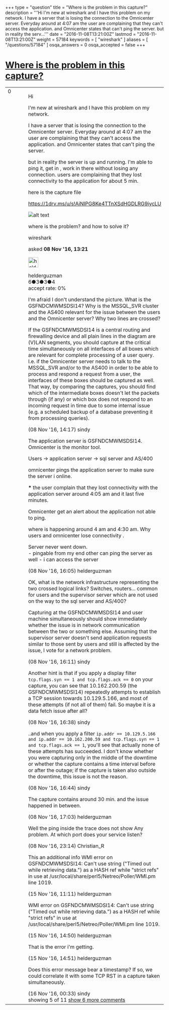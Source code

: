 +++
type = "question"
title = "Where is the problem in this capture?"
description = '''Hi I&#x27;m new at wireshark and I have this problem on my network. I have a server that is losing the connection to the Omnicenter server. Everyday around at 4:07 am the user are complaining that they can&#x27;t access the application. and Omnicenter states that can&#x27;t ping the server. but in reality the serv...'''
date = "2016-11-08T13:21:00Z"
lastmod = "2016-11-08T13:21:00Z"
weight = 57184
keywords = [ "wireshark" ]
aliases = [ "/questions/57184" ]
osqa_answers = 0
osqa_accepted = false
+++

<div class="headNormal">

# [Where is the problem in this capture?](/questions/57184/where-is-the-problem-in-this-capture)

</div>

<div id="main-body">

<div id="askform">

<table id="question-table" style="width:100%;"><colgroup><col style="width: 50%" /><col style="width: 50%" /></colgroup><tbody><tr class="odd"><td style="width: 30px; vertical-align: top"><div class="vote-buttons"><div id="post-57184-score" class="post-score" title="current number of votes">0</div><div id="favorite-count" class="favorite-count"></div></div></td><td><div id="item-right"><div class="question-body"><p>Hi</p><p>I'm new at wireshark and I have this problem on my network.</p><p>I have a server that is losing the connection to the Omnicenter server. Everyday around at 4:07 am the user are complaining that they can't access the application. and Omnicenter states that can't ping the server.</p><p>but in reality the server is up and running. I'm able to ping it, get in , work in there without losing any connection. users are complaining that they lost connectivity to the application for about 5 min.</p><p>here is the capture file</p><p><a href="https://1drv.ms/u/s!AiNIPG8Ke4TTnXSdHGDLRG9iycLU">https://1drv.ms/u/s!AiNIPG8Ke4TTnXSdHGDLRG9iycLU</a></p><p><img src="https://osqa-ask.wireshark.org/upfiles/probem_e65t19p.png" alt="alt text" /></p><p>where is the problem? and how to solve it?</p></div><div id="question-tags" class="tags-container tags">wireshark</div><div id="question-controls" class="post-controls"></div><div class="post-update-info-container"><div class="post-update-info post-update-info-user"><p>asked <strong>08 Nov '16, 13:21</strong></p><img src="https://secure.gravatar.com/avatar/4ae51bef1420f75175541a9330e76417?s=32&amp;d=identicon&amp;r=g" class="gravatar" width="32" height="32" alt="helderguzman&#39;s gravatar image" /><p>helderguzman<br />
<span class="score" title="6 reputation points">6</span><span title="3 badges"><span class="badge1">●</span><span class="badgecount">3</span></span><span title="3 badges"><span class="silver">●</span><span class="badgecount">3</span></span><span title="4 badges"><span class="bronze">●</span><span class="badgecount">4</span></span><br />
<span class="accept_rate" title="Rate of the user&#39;s accepted answers">accept rate:</span> <span title="helderguzman has no accepted answers">0%</span></p></img></div></div><div id="comments-container-57184" class="comments-container"><span id="57189"></span><div id="comment-57189" class="comment"><div id="post-57189-score" class="comment-score"></div><div class="comment-text"><p>I'm afraid I don't understand the picture. What is the GSFNDCMWMSDSI14? Why is the MSSQL_SVR cluster and the AS400 relevant for the issue between the users and the Omnicenter server? Why two lines are crossed?</p><p>If the GSFNDCMWMSDSI14 is a central routing and firewalling device and all plain lines in the diagram are (V)LAN segments, you should capture at the critical time simultaneously on all interfaces of all boxes which are relevant for complete processing of a user query. I.e. if the Omnicenter server needs to talk to the MSSQL_SVR and/or to the AS400 in order to be able to process and respond a request from a user, the interfaces of these boxes should be captured as well. That way, by comparing the captures, you should find which of the intermediate boxes doesn't let the packets through (if any) or which box does not respond to an incoming request in time due to some internal issue (e.g. a scheduled backup of a database preventing it from processing queries).</p></div><div id="comment-57189-info" class="comment-info"><span class="comment-age">(08 Nov '16, 14:17)</span> sindy</div></div><span id="57191"></span><div id="comment-57191" class="comment"><div id="post-57191-score" class="comment-score"></div><div class="comment-text"><p>The application server is GSFNDCMWMSDSI14. Omnicenter is the monitor tool.</p><p>Users -&gt; application server -&gt; sql server and AS/400</p><p>omnicenter pings the application server to make sure the server i online.</p><p><strong>*</strong> the user complain that they lost connectivity with the application server around 4:05 am and it last five minutes.</p><p>Omnicenter get an alert about the application not able to ping.</p><p>where is happening around 4 am and 4:30 am. Why users and omnicenter lose connectivity .<br />
</p><p>Server never went down.<br />
- pingable from my end other can ping the server as well - i can access the server</p></div><div id="comment-57191-info" class="comment-info"><span class="comment-age">(08 Nov '16, 16:05)</span> helderguzman</div></div><span id="57192"></span><div id="comment-57192" class="comment"><div id="post-57192-score" class="comment-score"></div><div class="comment-text"><p>OK, what is the network infrastructure representing the two crossed logical links? Switches, routers... common for users and the supervisor server which are not used on the way to the sql server and AS/400?</p><p>Capturing at the GSFNDCMWMSDSI14 and user machine simultaneously should show immediately whether the issue is in network communication between the two or something else. Assuming that the supervisor server doesn't send application requests similar to those sent by users and still is affected by the issue, I vote for a network problem.</p></div><div id="comment-57192-info" class="comment-info"><span class="comment-age">(08 Nov '16, 16:11)</span> sindy</div></div><span id="57193"></span><div id="comment-57193" class="comment"><div id="post-57193-score" class="comment-score"></div><div class="comment-text"><p>Another hint is that if you apply a display filter <code>tcp.flags.syn == 1 and tcp.flags.ack == 0</code> on your capture, you can see that 10.162.200.59 (the GSFNDCMWMSDSI14) repeatedly attempts to establish a TCP session towards 10.129.5.166, and most of these attempts (if not all of them) fail. So maybe it is a data fetch issue after all?</p></div><div id="comment-57193-info" class="comment-info"><span class="comment-age">(08 Nov '16, 16:38)</span> sindy</div></div><span id="57194"></span><div id="comment-57194" class="comment"><div id="post-57194-score" class="comment-score"></div><div class="comment-text"><p>..and when you apply a filter <code>ip.addr == 10.129.5.166 and ip.addr == 10.162.200.59 and tcp.flags.syn == 1 and tcp.flags.ack == 1</code>, you'll see that actually none of these attempts has succeeded. I don't know whether you were capturing only in the middle of the downtime or whether the capture contains a time interval before or after the outage; if the capture is taken also outside the downtime, this issue is not the reason.</p></div><div id="comment-57194-info" class="comment-info"><span class="comment-age">(08 Nov '16, 16:44)</span> sindy</div></div><span id="57195"></span><div id="comment-57195" class="comment not_top_scorer"><div id="post-57195-score" class="comment-score"></div><div class="comment-text"><p>The capture contains around 30 min. and the issue happened in between.</p></div><div id="comment-57195-info" class="comment-info"><span class="comment-age">(08 Nov '16, 17:03)</span> helderguzman</div></div><span id="57198"></span><div id="comment-57198" class="comment not_top_scorer"><div id="post-57198-score" class="comment-score"></div><div class="comment-text"><p>Well the ping inside the trace does not show Any problem. At which port does your service listen?</p></div><div id="comment-57198-info" class="comment-info"><span class="comment-age">(08 Nov '16, 23:14)</span> Christian_R</div></div><span id="57396"></span><div id="comment-57396" class="comment not_top_scorer"><div id="post-57396-score" class="comment-score"></div><div class="comment-text"><p>This an additional info WMI error on GSFNDCMWMSDSI14: Can't use string ("Timed out while retrieving data.") as a HASH ref while "strict refs" in use at /usr/local/share/perl5/Netreo/Poller/WMI.pm line 1019.</p></div><div id="comment-57396-info" class="comment-info"><span class="comment-age">(15 Nov '16, 11:11)</span> helderguzman</div></div><span id="57399"></span><div id="comment-57399" class="comment not_top_scorer"><div id="post-57399-score" class="comment-score"></div><div class="comment-text"><p>WMI error on GSFNDCMWMSDSI14: Can't use string ("Timed out while retrieving data.") as a HASH ref while "strict refs" in use at /usr/local/share/perl5/Netreo/Poller/WMI.pm line 1019.</p></div><div id="comment-57399-info" class="comment-info"><span class="comment-age">(15 Nov '16, 14:50)</span> helderguzman</div></div><span id="57400"></span><div id="comment-57400" class="comment not_top_scorer"><div id="post-57400-score" class="comment-score"></div><div class="comment-text"><p>That is the error i'm getting.</p></div><div id="comment-57400-info" class="comment-info"><span class="comment-age">(15 Nov '16, 14:51)</span> helderguzman</div></div><span id="57404"></span><div id="comment-57404" class="comment not_top_scorer"><div id="post-57404-score" class="comment-score"></div><div class="comment-text"><p>Does this error message bear a timestamp? If so, we could correlate it with some TCP RST in a capture taken simultaneously.</p></div><div id="comment-57404-info" class="comment-info"><span class="comment-age">(16 Nov '16, 00:33)</span> sindy</div></div></div><div id="comment-tools-57184" class="comment-tools"><span class="comments-showing"> showing 5 of 11 </span> <a href="#" class="show-all-comments-link">show 6 more comments</a></div><div class="clear"></div><div id="comment-57184-form-container" class="comment-form-container"></div><div class="clear"></div></div></td></tr></tbody></table>

</div>

</div>


